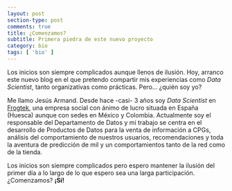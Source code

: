 ```yaml
---
layout: post
section-type: post
comments: true
title: ¿Comenzamos?
subtitle: Primera piedra de este nuevo proyecto
category: bio
tags: [ 'bio' ]
---
```


Los inicios son siempre complicados aunque llenos de ilusión. Hoy, arranco este nuevo blog en el que pretendo compartir mis experiencias como *Data Scientist*, tanto organizativas como prácticas. Pero... ¿quién soy yo?

Me llamo Jesús Armand. Desde hace -casi- 3 años soy *Data Scientist* en [Frogtek](http://www.frogtek.org), una empresa social con ánimo de lucro situada en España (Huesca) aunque con sedes en México y Colombia. Actualmente soy el responsable del Departamento de Datos y mi trabajo se centra en el desarrollo de Productos de Datos para la venta de información a CPGs, análisis del comportamiento de nuestros usuarios, recomendaciones y toda la aventura de predicción de mil y un comportamientos tanto de la red como de la tienda.

Los inicios son siempre complicados pero espero mantener la ilusión del primer día a lo largo de lo que espero sea una larga participación. ¿Comenzamos? **¡Sí!**

